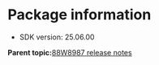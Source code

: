 # Package information

-   SDK version: 25.06.00

**Parent topic:**[88W8987 release notes](../topics/88w8987-release-notes.md)

